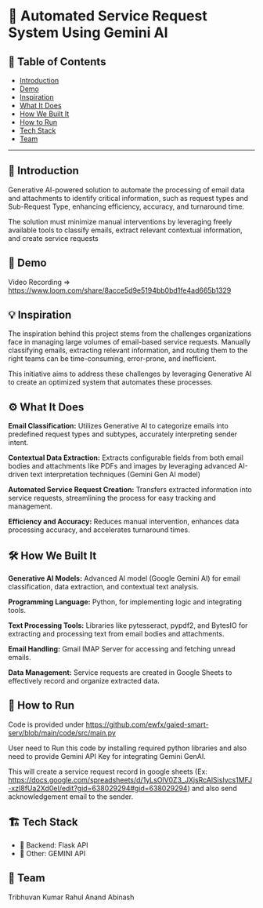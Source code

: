 # 🚀 Automated Service Request System Using Gemini AI

## 📌 Table of Contents
- [Introduction](#introduction)
- [Demo](#demo)
- [Inspiration](#inspiration)
- [What It Does](#what-it-does)
- [How We Built It](#how-we-built-it)
- [How to Run](#how-to-run)
- [Tech Stack](#tech-stack)
- [Team](#team)

---

## 🎯 Introduction
Generative AI-powered solution to automate the processing of email data and attachments to identify critical information, such as request types and Sub-Request Type, enhancing efficiency, accuracy, and turnaround time. 

The solution must minimize manual interventions by leveraging freely available tools to classify emails, extract relevant contextual information, and create service requests

## 🎥 Demo
Video Recording => https://www.loom.com/share/8acce5d9e5194bb0bd1fe4ad665b1329


## 💡 Inspiration
The inspiration behind this project stems from the challenges organizations face in managing large volumes of email-based service requests. Manually classifying emails, extracting relevant information, and routing them to the right teams can be time-consuming, error-prone, and inefficient.

This initiative aims to address these challenges by leveraging Generative AI to create an optimized system that automates these processes.

## ⚙️ What It Does

**Email Classification:** 
Utilizes Generative AI to categorize emails into predefined request types and subtypes, accurately interpreting sender intent.

**Contextual Data Extraction:** 
Extracts configurable fields from both email bodies and attachments like PDFs and images by leveraging advanced AI-driven text interpretation techniques (Gemini Gen AI model)

**Automated Service Request Creation:** 
Transfers extracted information into service requests, streamlining the process for easy tracking and management.

**Efficiency and Accuracy:** 
Reduces manual intervention, enhances data processing accuracy, and accelerates turnaround times.

## 🛠️ How We Built It

**Generative AI Models:** 
Advanced AI model (Google Gemini AI) for email classification, data extraction, and contextual text analysis. 

**Programming Language:** 
Python, for implementing logic and integrating tools.

**Text Processing Tools:** 
Libraries like pytesseract, pypdf2, and BytesIO for extracting and processing text from email bodies and attachments.

**Email Handling:** 
Gmail IMAP Server for accessing and fetching unread emails.

**Data Management:** 
Service requests are created in Google Sheets to effectively record and organize extracted data.


## 🏃 How to Run
Code is provided under https://github.com/ewfx/gaied-smart-serv/blob/main/code/src/main.py

User need to Run this code by installing required python libraries and also need to provide Gemini API Key for integrating Gemini GenAI.

This will create a service request record in google sheets (Ex: https://docs.google.com/spreadsheets/d/1yLsOlV0Z3_JXjsRcAlSisIycs1MFJ-xzI8fUa2Xd0eI/edit?gid=638029294#gid=638029294) and also send acknowledgement email to the sender.

## 🏗️ Tech Stack
- 🔹 Backend: Flask API
- 🔹 Other: GEMINI API

## 👥 Team
Tribhuvan Kumar
Rahul
Anand
Abinash


